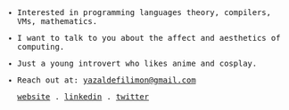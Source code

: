 <samp>



- Interested in programming languages theory, compilers, VMs, mathematics.

- I want to talk to you about the affect and aesthetics of computing.
  
- Just a young introvert who likes anime and cosplay.
  
 - Reach out at: [yazaldefilimon@gmail.com](mailto:yazaldefilimon@gmail.com)
  
    <p align="enter">
    <a href="https://yazaldefilimone.com">website</a> .
    <a href="https://www.linkedin.com/in/yazalde-filimone">linkedin</a> .
    <a href="https://twitter.com/yazaldefilimone">twitter</a>
    </p>
